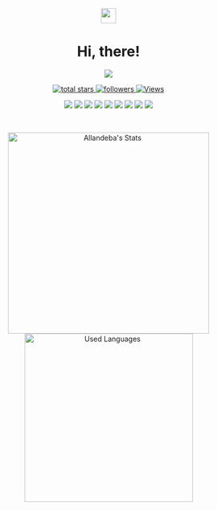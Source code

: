<div align="center">
  <img src="https://media.giphy.com/media/hvRJCLFzcasrR4ia7z/giphy.gif" width="30" />
  <h1>Hi, there!</h1>
</div>

<div align="center">
  <p>
    <a href="https://www.linkedin.com/in/allan-debastiani/">
      <img src="https://img.shields.io/badge/-LinkedIn-0A66C2?style=for-the-badge&logo=linkedin&logoColor=white" />
    </a>
  </p>
</div>

<div align="center">
  <p>
    <a href="https://github.com/Allandeba?tab=repositories&sort=stargazers">
      <img alt="total stars" title="Total stars on GitHub" src="https://custom-icon-badges.herokuapp.com/badge/dynamic/json?logo=star&color=55960c&labelColor=488207&label=Stars&style=for-the-badge&query=%24.stars&url=https://api.github-star-counter.workers.dev/user/Allandeba" />
    </a>
    <a href="https://github.com/Allandeba?tab=followers">
      <img alt="followers" title="Follow me on Github" src="https://custom-icon-badges.herokuapp.com/github/followers/Allandeba?color=236ad3&labelColor=1155ba&style=for-the-badge&logo=person-add&label=Follow&logoColor=white" />
    </a>
    <a href="https://github.com/Allandeba/">
      <img alt="Views" title="GitHub profile views" src="https://komarev.com/ghpvc/?username=Allandeba&label=Profile%20Views&color=red&style=for-the-badge" />
    </a>
  </p>
</div>

<div align="center">
  <p>
    <img src="https://img.shields.io/badge/C%23-239120?style=for-the-badge&logo=c-sharp&logoColor=white" />
    <img src="https://img.shields.io/badge/Blazor-5C2D91?style=for-the-badge" />
    <img src="https://img.shields.io/badge/JavaScript-F7DF1E?style=for-the-badge&logo=javascript&logoColor=black" />
    <img src="https://img.shields.io/badge/HTML-E34F26?style=for-the-badge&logo=html5&logoColor=white" />
    <img src="https://img.shields.io/badge/CSS-1572B6?style=for-the-badge&logo=css3&logoColor=white" />
    <img src="https://img.shields.io/badge/RESTful%20APIs-30A3DC?style=for-the-badge" />
    <img src="https://img.shields.io/badge/Scrum-30A3DC?style=for-the-badge" />
    <img src="https://img.shields.io/badge/Git-F05032?style=for-the-badge&logo=git&logoColor=white" />
    <img src="https://img.shields.io/badge/Tortoise%20SVN-810B14?style=for-the-badge&logo=apache-subversion&logoColor=white" />
  </p>
</div>

<br />

<div align="center">
  <p>
    <a href="https://github.com/Allandeba" target="_blank">
      <img width="400" src="https://github-readme-stats.vercel.app/api?username=Allandeba&show_icons=true&theme=react" alt="Allandeba's Stats" />
      <img width="335" src="https://github-readme-stats.vercel.app/api/top-langs/?username=Allandeba&layout=compact&theme=react" alt="Used Languages" />
    </a>
  </p>
</div>

